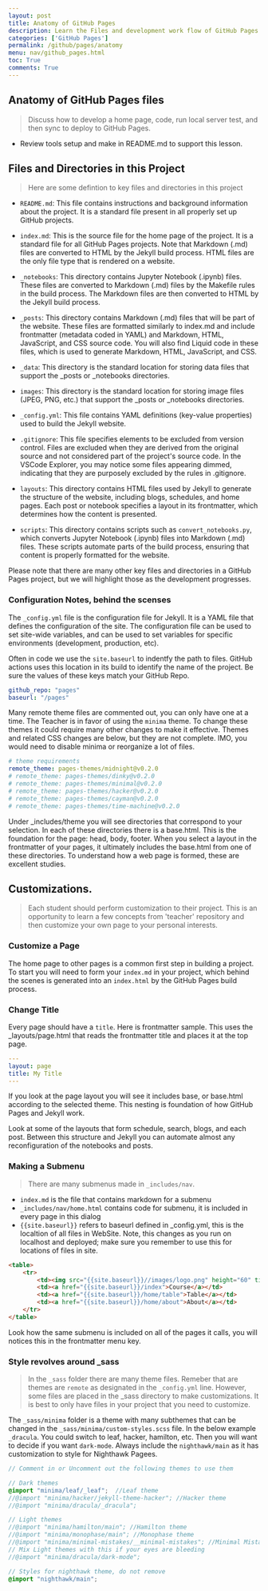 ```yaml
---
layout: post
title: Anatomy of GitHub Pages
description: Learn the Files and development work flow of GitHub Pages.  This includes working with you home page, theme, markdown, and more.
categories: ['GitHub Pages']
permalink: /github/pages/anatomy
menu: nav/github_pages.html
toc: True
comments: True
---
```


## Anatomy of GitHub Pages files
> Discuss how to develop a home page, code, run local server test, and then sync to deploy to GitHub Pages.
- Review tools setup and make in README.md to support this lesson.  

## Files and Directories in this Project
> Here are some defintion to key files and directories in this project

- `README.md`: This file contains instructions and background information about the project. It is a standard file present in all properly set up GitHub projects.

- `index.md`: This is the source file for the home page of the project. It is a standard file for all GitHub Pages projects. Note that Markdown (.md) files are converted to HTML by the Jekyll build process. HTML files are the only file type that is rendered on a website.

- `_notebooks`: This directory contains Jupyter Notebook (.ipynb) files. These files are converted to Markdown (.md) files by the Makefile rules in the build process. The Markdown files are then converted to HTML by the Jekyll build process.

- `_posts`: This directory contains Markdown (.md) files that will be part of the website. These files are formatted similarly to index.md and include frontmatter (metadata coded in YAML) and Markdown, HTML, JavaScript, and CSS source code. You will also find Liquid code in these files, which is used to generate Markdown, HTML, JavaScript, and CSS.

- `_data`: This directory is the standard location for storing data files that support the _posts or _notebooks directories.

- `images`: This directory is the standard location for storing image files (JPEG, PNG, etc.) that support the _posts or _notebooks directories.

- `_config.yml`: This file contains YAML definitions (key-value properties) used to build the Jekyll website.

- `.gitignore`: This file specifies elements to be excluded from version control. Files are excluded when they are derived from the original source and not considered part of the project's source code. In the VSCode Explorer, you may notice some files appearing dimmed, indicating that they are purposely excluded by the rules in .gitignore.

- `layouts`: This directory contains HTML files used by Jekyll to generate the structure of the website, including blogs, schedules, and home pages. Each post or notebook specifies a layout in its frontmatter, which determines how the content is presented.

- `scripts`: This directory contains scripts such as `convert_notebooks.py`, which converts Jupyter Notebook (.ipynb) files into Markdown (.md) files. These scripts automate parts of the build process, ensuring that content is properly formatted for the website.

Please note that there are many other key files and directories in a GitHub Pages project, but we will highlight those as the development progresses.


### Configuration Notes, behind the scenses
The `_config.yml` file is the configuration file for Jekyll. It is a YAML file that defines the configuration of the site. The configuration file can be used to set site-wide variables, and can be used to set variables for specific environments (development, production, etc).

Often in code we use the `site.baseurl` to indentfy the path to files.  GitHub actions uses this location in its build to identify the name of the project.  Be sure the values of these keys match your GitHub Repo.

```yml
github_repo: "pages" 
baseurl: "/pages"
```

Many remote theme files are commented out, you can only have one at a time.  The Teacher is in favor of using the `minima` theme. To change these themes it could require many other changes to make it effective.  Themes and related CSS changes are below, but they are not complete.  IMO, you would need to disable minima or reorganize a lot of files.

```yml
# theme requirements
remote_theme: pages-themes/midnight@v0.2.0
# remote_theme: pages-themes/dinky@v0.2.0
# remote_theme: pages-themes/minimal@v0.2.0
# remote_theme: pages-themes/hacker@v0.2.0
# remote_theme: pages-themes/cayman@v0.2.0
# remote_theme: pages-themes/time-machine@v0.2.0
```

Under _includes/theme you will see directories that correspond to your selection.  In each of these directories there is a base.html.   This is the foundation for the page:  head, body, footer.  When you select a layout in the frontmatter of your pages, it ultimately includes the base.html from one of these directories.   To understand how a web page is formed, these are excellent studies.

## Customizations.
> Each student should perform customization to their project.  This is an opportunity to learn a few concepts from 'teacher' repository and then customize your own page to your personal interests.  

### Customize a Page
The home page to  other pages is a common first step in building a project.  To start you will need to form your `index.md` in your project, which behind the scenes is generated into an `index.html` by the GitHub Pages build process. 

### Change Title
 Every page should have a `title`.  Here is frontmatter sample.  This uses the _layouts/page.html that reads the frontmatter title and places it at the top page.  

```yml
---
layout: page
title: My Title
---
```

If you look at the page layout you will see it includes base, or base.html according to the selected theme.  This nesting is foundation of how GitHub Pages and Jekyll work.

Look at some of the layouts that form schedule, search, blogs, and each post.  Between this structure and Jekyll you can automate almost any reconfiguration of the notebooks and posts.

### Making a Submenu
> There are many submenus made in `_includes/nav`.
- ```index.md``` is the file that contains markdown for a submenu
- ```_includes/nav/home.html``` contains code for submenu, it is included in every page in this dialog
- ```{{site.baseurl}}``` refers to baseurl defined in _config.yml, this is the localtion of all files in WebSite.   Note, this changes as you run on localhost and deployed; make sure you remember to use this for locations of files in site.

```html
<table>
    <tr>
        <td><img src="{{site.baseurl}}//images/logo.png" height="60" title="Frontend" alt=""></td>
        <td><a href="{{site.baseurl}}/index">Course</a></td>
        <td><a href="{{site.baseurl}}/home/table">Table</a></td>
        <td><a href="{{site.baseurl}}/home/about">About</a></td>
    </tr>
</table>
```

Look how the same submenu is included on all of the pages it calls, you will notices this in the frontmatter menu key.

### Style revolves around _sass
> In the `_sass` folder there are many theme files.   Remeber that are themes are `remote` as designated in the `_config.yml` line.  However, some files are placed in the _sass directory to make customizations.  It is best to only have files in your project that you need to customize.

The  `_sass/minima` folder is a theme with many subthemes that can be changed in the `_sass/minima/custom-styles.scss` file.  In the below example `_dracula`.  You could switch to leaf, hacker, hamilton, etc.  Then you will want to decide if you want `dark-mode`.  Always include the `nighthawk/main` as it has customization to style for Nighthawk Pagees.


```scss
// Comment in or Uncomment out the following themes to use them 

// Dark themes
@import "minima/leaf/_leaf";  //Leaf theme
//@import "minima/hacker/jekyll-theme-hacker"; //Hacker theme 
//@import "minima/dracula/_dracula";

// Light themes
//@import "minima/hamilton/main"; //Hamilton theme
//@import "minima/monophase/main"; //Monophase theme 
//@import "minima/minimal-mistakes/__minimal-mistakes"; //Minimal Mistakes theme 
// Mix Light themes with this if your eyes are bleeding 
//@import "minima/dracula/dark-mode";

// Styles for nighthawk theme, do not remove
@import "nighthawk/main";
```

